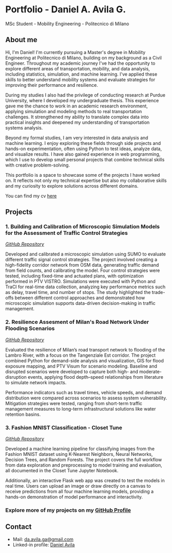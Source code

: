 # Portfolio - Daniel A. Avila G.

MSc Student - Mobility Engineering - Politecnico di Milano

## About me
Hi, I'm Daniel! I'm currently pursuing a Master's degree in Mobility Engineering at Politecnico di Milano, building on my background as a Civil Engineer. Throughout my academic journey I've had the opportunity to explore different areas of transportation, mobility, and data analysis, including statistics, simulation, and machine learning. I've applied these skills to better understand mobility systems and evaluate strategies for improving their performance and resilience.

During my studies I also had the privilege of conducting research at Purdue University, where I developed my undergraduate thesis. This experience gave me the chance to work in an academic research environment, applying simulation and modeling methods to real transportation challenges. It strengthened my ability to translate complex data into practical insights and deepened my understanding of transportation systems analysis.

Beyond my formal studies, I am very interested in data analysis and machine learning. I enjoy exploring these fields through side projects and hands-on experimentation, often using Python to test ideas, analyze data, and visualize results. I have also gained experience in web programming, which I use to develop small personal projects that combine technical skills with creative problem-solving.

This portfolio is a space to showcase some of the projects I have worked on. It reflects not only my technical expertise but also my collaborative skills and my curiosity to explore solutions across different domains.

You can find my cv [here](./cv.pdf)

## Projects
### **1. Building and Calibration of Microscopic Simulation Models for the Assessment of Traffic Control Strategies**
*[GitHub Repository](https://github.com/daavila1/sumo-traffic-signal-control-simulation)*

Developed and calibrated a microscopic simulation using SUMO to evaluate different traffic signal control strategies. The project involved creating a high-fidelity corridor network from OSM data, generating traffic demand from field counts, and calibrating the model. Four control strategies were tested, including fixed-time and actuated plans, with optimization performed in PTV VISTRO. Simulations were executed with Python and TraCI for real-time data collection, analyzing key performance metrics such as delay, travel time, and number of stops. The study highlighted the trade-offs between different control approaches and demonstrated how microscopic simulation supports data-driven decision-making in traffic management.

### **2. Resilience Assesment of Milan's Road Network Under Flooding Scenarios**
*[GitHub Repository](https://github.com/daavila1/resilience-assessment-milano-road-network-under-flood-scenarios)*

Evaluated the resilience of Milan’s road transport network to flooding of the Lambro River, with a focus on the Tangenziale Est corridor. The project combined Python for demand-side analysis and visualization, GIS for flood exposure mapping, and PTV Visum for scenario modeling. Baseline and disrupted scenarios were developed to capture both high- and moderate-disruption events, applying flood depth–speed relationships from literature to simulate network impacts.

Performance indicators such as travel times, vehicle speeds, and demand distribution were compared across scenarios to assess system vulnerability. Mitigation strategies were tested, ranging from short-term traffic management measures to long-term infrastructural solutions like water retention basins.

### **3. Fashion MNIST Classification - Closet Tune**
*[GitHub Repository](https://github.com/daavila1/closet-tune-app)*

Developed a machine learning pipeline for classifying images from the Fashion MNIST dataset using K-Nearest Neighbors, Neural Networks, Decision Trees, and Random Forests. The project covers the full workflow from data exploration and preprocessing to model training and evaluation, all documented in the Closet Tune Jupyter Notebook.

Additionally, an interactive Flask web app was created to test the models in real time. Users can upload an image or draw directly on a canvas to receive predictions from all four machine learning models, providing a hands-on demonstration of model performance and interactivity.

### **Explore more of my projects on my [GitHub Profile](https://github.com/daavila1)**

## Contact
* Mail: da.avila.ga@gmail.com
* Linked-in profile: [Daniel Avila](www.linkedin.com/in/daniel-avila-g) 